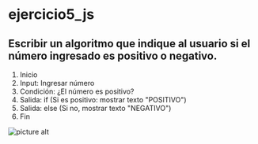 # ejercicio5_js
## Escribir un algoritmo que indique al usuario si el número ingresado es positivo o negativo.
1. Inicio
2. Input: Ingresar número
3. Condición: ¿El número es positivo?
4. Salida: if (Si es positivo: mostrar texto "POSITIVO")
5. Salida: else (Si no, mostrar texto "NEGATIVO")
5. Fin


![picture alt](http://4.1m.yt/6IU_uw4.jpg)
